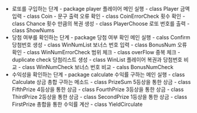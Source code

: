 * 로또를 구입하는 단계 - package player
	플레이어 메인 실행 - class Player
	금액 입력 - class Coin - 문구 출력
		오류 확인 - class CoinErrorCheck
	횟수 확인 - class Chance
	횟수 만큼의 복권 생성 - class PlayerChoose
		로또 번호를 출력 - class ShowNums
* 당첨 여부를 확인하는 단계 - package 
	당첨 여부 확인 메인 실행 - calss Confirm
	당첨번호 생성 - class WinNumList
	보너스 번호 입력 - class BonusNum
	오류 확인 - class WinNumErrorCheck
		범위 체크 - class overFlow
		중복 체크 - duplicate check
	당첨리스트 생성 - class WinList
		플레이어 복권과 당첨번호 비교 - class WinNumCheck
			보너스 번호 비교 - calss BonusNumCheck
* 수익성을 확인하는 단계 - package calculate
	수익률 구하는 메인 실행 - class Calculate
		상금 총합 구하는 메소드 - class PrizeSum
			5등상을 통한 상금 - class FifthPrize
			4등상을 통한 상금 - class FourthPrize
			3등상을 통한 상금 - class ThirdPrize
			2등상을 통한 상금 - class SecondPrize 
			1등상을 통한 상금 - class FirstPrize
		총합을 통한 수익률 계산 - class YieldCirculate
